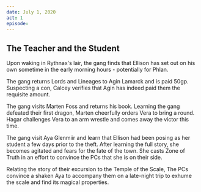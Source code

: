 ```yaml
---
date: July 1, 2020
act: 1
episode: 
---
```

##  The Teacher and the Student

Upon waking in Rythnax's lair, the gang finds that Ellison has set out on his own sometime in the early morning hours - potentially for Phlan.

The gang returns Lords and Lineages to Agin Lamarck and is paid 50gp. Suspecting a con, Calcey verifies that Agin has indeed paid them the requisite amount.

The gang visits Marten Foss and returns his book. Learning the gang defeated their first dragon, Marten cheerfully orders Vera to bring a round. Hagar challenges Vera to an arm wrestle and comes away the victor this time.

The gang visit Aya Glenmiir and learn that Ellison had been posing as her student a few days prior to the theft. After learning the full story, she becomes agitated and fears for the fate of the town. She casts Zone of Truth in an effort to convince the PCs that she is on their side.

Relating the story of their excursion to the Temple of the Scale, The PCs convince a shaken Aya to accompany them on a late-night trip to exhume the scale and find its magical properties.
